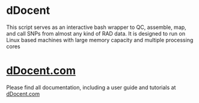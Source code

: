 dDocent
=======

This script serves as an interactive bash wrapper to QC, assemble, map, and call SNPs from almost any kind of RAD data.  It is designed to run on Linux based machines with large memory capacity and multiple processing cores


# [dDocent.com](ddocent.com)

Please find all documentation, including a user guide and tutorials at [dDocent.com](ddocent.com)
